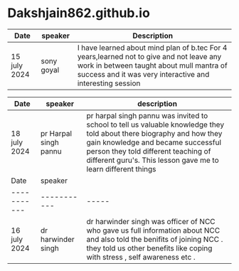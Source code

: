 # Dakshjain862.github.io

| Date | speaker | Description|
| ----------- | ----------- |------|
| 15 july 2024| sony goyal | I have learned about mind plan of b.tec For 4 years,learned not to give and not leave any work in between taught about mull mantra of success and it was very interactive and interesting session 

| Date | speaker |description|
| ----------- | ----------- |-----|
| 18 july 2024 | pr Harpal singh pannu| pr harpal singh pannu was invited to school to tell us valuable knowledge they told about there biography and how they gain knowledge and became successful person they told different teaching of different guru's. This lesson gave me to learn different things 
| Date| speaker |
| ----------- | ----------- | -----|
| 16 july 2024| dr harwinder singh| dr harwinder singh was officer of NCC who gave us full information about NCC and also told the benifits of joining NCC . they told us other benefits like coping with stress , self awareness etc . 
